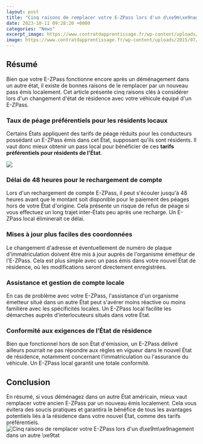 ```yaml
---
layout: post
title: "Cinq raisons de remplacer votre E-ZPass lors d'un d\xe9m\xe9nagement dans un autre \xe9tat"
date: 2023-10-11 09:28:20 +0000
categories: "News"
excerpt_image: https://www.contratdapprentissage.fr/wp-content/uploads/2015/07/question-entretien-1.jpg
image: https://www.contratdapprentissage.fr/wp-content/uploads/2015/07/question-entretien-1.jpg
---
```


## Résumé 
Bien que votre E-ZPass fonctionne encore après un déménagement dans un autre état, il existe de bonnes raisons de le remplacer par un nouveau pass émis localement. Cet article présente cinq raisons clés à considérer lors d'un changement d'état de résidence avec votre véhicule équipé d'un E-ZPass. 
### Taux de péage préférentiels pour les résidents locaux
Certains États appliquent des tarifs de péage réduits pour les conducteurs possédant un E-ZPass émis dans cet État, supposant qu'ils sont résidents. Il vaut donc mieux obtenir un pass local pour bénéficier de ces **tarifs préférentiels pour résidents de l'État**. 

![](http://www.gannett-cdn.com/-mm-/6f0b7afc20cebcb87ffe5d9b8d0084c9218e1364/c=0-130-709-530&amp;r=x1803&amp;c=3200x1800/local/-/media/Westchester/Westchester/2014/07/09/1404903428000-ezpass.jpeg)
### Délai de 48 heures pour le rechargement de compte
Lors d'un rechargement de compte E-ZPass, il peut s'écouler jusqu'à 48 heures avant que le montant soit disponible pour le paiement des péages hors de votre État d'origine. Cela présente un risque de refus de péage si vous effectuez un long trajet inter-États peu après une recharge. Un E-ZPass local éliminerait ce délai.
### Mises à jour plus faciles des coordonnées 
Le changement d'adresse et éventuellement de numéro de plaque d'immatriculation doivent être mis à jour auprès de l'organisme émetteur de l'E-ZPass. Cela est plus simple avec un pass émis dans votre nouvel État de résidence, où les modifications seront directement enregistrées.
### Assistance et gestion de compte locale
En cas de problème avec votre E-ZPass, l'assistance d'un organisme émetteur situé dans un autre État peut s'avérer moins réactive ou moins familière avec les spécificités locales. Un E-ZPass local facilite les démarches auprès d'interlocuteurs situés dans votre État.
### Conformité aux exigences de l’État de résidence 
Bien que fonctionnel hors de son État d'émission, un E-ZPass délivré ailleurs pourrait ne pas répondre aux règles en vigueur dans le nouvel État de résidence, notamment concernant l'immatriculation ou l'assurance du véhicule. Un E-ZPass local garantit une totale conformité.
## Conclusion 
En résumé, si vous déménagez dans un autre État américain, mieux vaut remplacer votre ancien E-ZPass par un nouveau émis localement. Cela vous évitera des soucis pratiques et garantira le bénéfice de tous les avantages potentiels liés à la résidence dans votre nouvel État, comme des tarifs préférentiels.
![Cinq raisons de remplacer votre E-ZPass lors d'un d\xe9m\xe9nagement dans un autre \xe9tat](https://www.contratdapprentissage.fr/wp-content/uploads/2015/07/question-entretien-1.jpg)